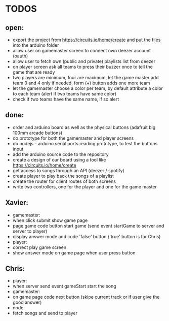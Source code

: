 # TODOS

## open:

* export the project from https://circuits.io/home/create and put the files into the arduino folder
* allow user on gamemaster screen to connect own deezer account (oauth)
* allow user to fetch own (public and private) playlists list from deezer
* on player screen ask all teams to press their buzzer once to tell the game that are ready
* two players are minimum, four are maximum, let the game master add team 3 and 4 only if needed, form (+) button adds one more team
* let the gamemaster choose a color per team, by default attribute a color to each team (alert if two teams have same color)
* check if two teams have the same name, if so alert

## done:

* order and arduino board as well as the physical buttons (adafruit big 100mm arcade buttons)
* do prototype for both the gamemaster and player screens
* do nodejs - arduino serial ports reading prototype, to test the buttons input
* add the arduino source code to the repository
* create a design of our board using a tool like https://circuits.io/home/create
* get access to songs through an API (deezer / spotify)
* create player to play back the songs of a playlist
* create the router for client routes of both screens
* write two controllers, one for the player and one for the game master

## Xavier:
* gamemaster: 
 * when click submit show game page
 * page game code button start game (send event startGame to server and server to player)
 * display answer mode and code 'false' button ('true' button is for Chris)
* player: 
 * correct play game screen
 * show answer mode on game page when user press button

## Chris:
* player:
 * when server send event gameStart start the song
* gamemaster:
 * on game page code next button (skipe current track or if user give the good answer)
* node:
 * fetch songs and send to player

